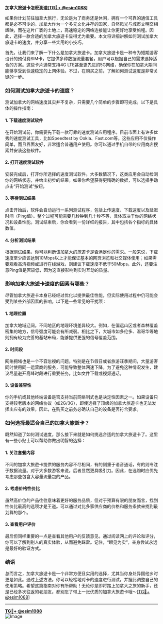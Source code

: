 **加拿大旅遊卡怎麽測速[[TG💪+ @esim1088](https://t.me/s/esim1088)]**

如果你计划前往加拿大旅行，无论是为了商务还是休闲，拥有一个可靠的通信工具都是必不可少的。加拿大作为一个多元文化并存的国家，自然风光与城市文明交相辉映，而在这片广袤的土地上，高速稳定的网络连接能让你更好地享受旅程。因此，选择一款合适的加拿大旅遊卡显得尤为重要。本文将详细讲解如何测试加拿大旅遊卡的速度，并分享一些实用的小技巧。

首先，让我们来了解一下什么是加拿大旅遊卡。加拿大旅遊卡是一种专为短期游客设计的预付费SIM卡，它提供多种数据流量套餐，用户可以根据自己的需求选择适合的方案。这些卡片通常支持4G LTE甚至更先进的5G网络，确保你在加拿大期间能够享受到快速稳定的上网体验。不过，在购买之前，了解如何测试速度是非常关键的一步。

### **如何测试加拿大旅遊卡的速度？**

测试加拿大的网络速度其实并不复杂，只需要几个简单的步骤即可完成。以下是具体的操作指南：

#### **1. 下载速度测试软件**
在开始测试前，你需要先下载一款可靠的速度测试应用程序。目前市面上有许多优秀的速度测试工具，比如Speedtest by Ookla、Fast.com等。这些应用不仅操作简单，而且界面友好，非常适合普通用户使用。你可以通过手机自带的应用商店搜索并安装这些软件。

#### **2. 打开速度测试软件**
安装完成后，打开你所选择的速度测试软件。大多数情况下，这类应用会自动检测你的网络状态，并给出初步的结果。如果你希望获得更精确的数据，可以选择手动点击“开始测试”按钮。

#### **3. 等待测试结果**
点击开始后，软件会自动运行一系列测试程序，包括上传速度、下载速度以及延迟时间（Ping值）。整个过程可能需要几秒钟到几十秒不等，具体取决于你的网络状况和设备性能。测试结束后，你会看到一份详细的报告，其中包括各个指标的具体数值。

#### **4. 分析测试结果**
根据测试结果，你可以判断该加拿大的旅遊卡是否满足你的需求。一般来说，下载速度至少应该达到10Mbps以上才能保证基本的网页浏览和社交媒体使用；如果需要观看高清视频或进行在线游戏，则建议下载速度不低于50Mbps。此外，还要注意Ping值是否较低，因为这直接影响到实时互动的质量。

### **影响加拿大旅遊卡速度的因素有哪些？**

尽管加拿大旅遊卡本身已经经过优化以提供最佳性能，但实际使用过程中仍可能会受到某些外部因素的影响。以下是一些常见的干扰项：

#### **1. 地理位置**
加拿大地域辽阔，不同地区的地理环境差异较大。例如，在偏远山区或者森林覆盖密集的地方，信号强度可能会有所减弱。相比之下，大城市如多伦多、温哥华等地则拥有较为完善的基站布局，能够提供更强的信号覆盖范围。

#### **2. 时间段**
网络拥堵也是一个不容忽视的问题。特别是在节假日或者旅游旺季期间，大量游客同时使用同一运营商的服务，可能导致整体网速下降。为了避免这种情况发生，建议尽量避开高峰时段进行重要任务，比如文件下载或视频通话。

#### **3. 设备兼容性**
你的手机或其他终端设备是否支持当前网络制式也是决定性因素之一。如果设备只支持较老版本的网络协议（如2G/3G），即使选择了顶级的加拿大旅遊卡也无法发挥出应有的效果。因此，在购买之前务必确认自己的设备是否符合要求。

### **如何选择最适合自己的加拿大旅遊卡？**

既然知道了如何测试速度，那么接下来就是如何挑选合适的加拿大旅遊卡了。这里有一些小贴士可以帮助你做出明智的选择：

#### **1. 关注套餐内容**
不同的加拿大旅遊卡提供的服务内容不尽相同，有的侧重于语音通话，有的则专注于数据流量。对于大多数游客来说，后者显然更具吸引力。因此，在选购时应优先考虑那些包含大容量流量包的产品。

#### **2. 考虑价格性价比**
虽然高价位的产品往往意味着更好的服务品质，但对于预算有限的朋友而言，找到性价比最高的选项才是王道。可以通过对比多家供应商的价格和服务条款来找到最划算的那个。

#### **3. 查看用户评价**
最后但同样重要的一点是查看其他用户的反馈意见。通过阅读网上的评论和评分，你可以了解到别人的真实体验，从而避免踩雷。记住，“眼见为实”，亲身尝试永远是最好的验证方式。

### **结语**

总而言之，加拿大旅遊卡是一个非常方便且实用的选择，尤其当你身处异国他乡时更是如此。通过上述方法，你可以轻松地对卡的速度进行测试，并据此调整自己的使用策略。希望这篇指南对你有所帮助！无论你是即将踏上加拿大之旅的新手，还是已经多次往返的老朋友，都别忘了带上一张优质的加拿大旅遊卡哦～[[TG💪+ @esim1088](https://t.me/s/esim1088)]

---

**[TG💪+ @esim1088](https://t.me/s/esim1088)**  
![Image](https://i.postimg.cc/4NQfJmqS/Snipaste-2025-05-13-00-14-12.png)